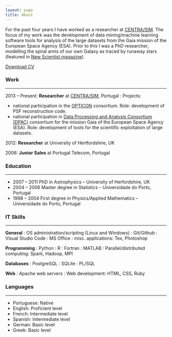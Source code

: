 ```yaml
---
layout: page
title: About
---
```


For the past four years I have worked as a researcher at [CENTRA/SIM](https://centra.tecnico.ulisboa.pt/). The focus of my work was the development of data mining/machine learning software tools for analysis of the large datasets from the Gaia mission of the European Space Agency (ESA). Prior to this I was a PhD researcher, modelling the spiral arms of our own Galaxy as traced by runaway stars (featured in [New Scientist magazine](https://www.newscientist.com/article/mg21729044.000-runaway-stars-to-fill-in-the-blanks-in-milky-way-map/)).

[Download CV](../files/CV_ManuelSilva.pdf)
### Work
---

  2013 – Present: **Researcher** at [CENTRA/SIM](https://centra.tecnico.ulisboa.pt/), Portugal
 : Projects: 
 * national participation in the [OPTICON](http://www.astro-opticon.org/) consortium. Role: development of PSF reconstruction code.
 * national participation in [Data Processing and Analysis Consortium (DPAC)](https://www.cosmos.esa.int/web/gaia/dpac) consortium for the mission Gaia of the European Space Agency (ESA). Role: development of tools for the scientific exploitation of large datasets.

  2012: **Researcher** at University of Hertfordshire, UK

  2006: **Junior Sales** at Portugal Telecom, Portugal



### Education
---


* 2007 – 2011 PhD in Astrophysics – University of Herfordshire, UK
* 2004 – 2006 Master degree in Statistics – Universidade do Porto, Portugal
* 1998 – 2004 First degree in Physics/Applied Mathematics – Universidade do Porto, Portugal

### IT Skills
---

**General**
  : OS administration/scripting (Linux and Windows)
  : Git/Github
  : Visual Studio Code
  : MS Office
  : misc. applications: Tex, Photoshop

**Programming**
  : Python
  : R
  : Fortran
  : MATLAB
  : Parallel/distributed computing: Spark, Hadoop, MPI

**Databases**
  : PostgreSQL
  : SQLite
  : PL/SQL

**Web**
  : Apache web servers
  : Web development: HTML, CSS, Ruby

### Languages
---

* Portuguese: Native
* English: Proficient level
* French: Intermediate level
* Spanish: Intermediate level
* German: Basic level
* Greek: Basic level